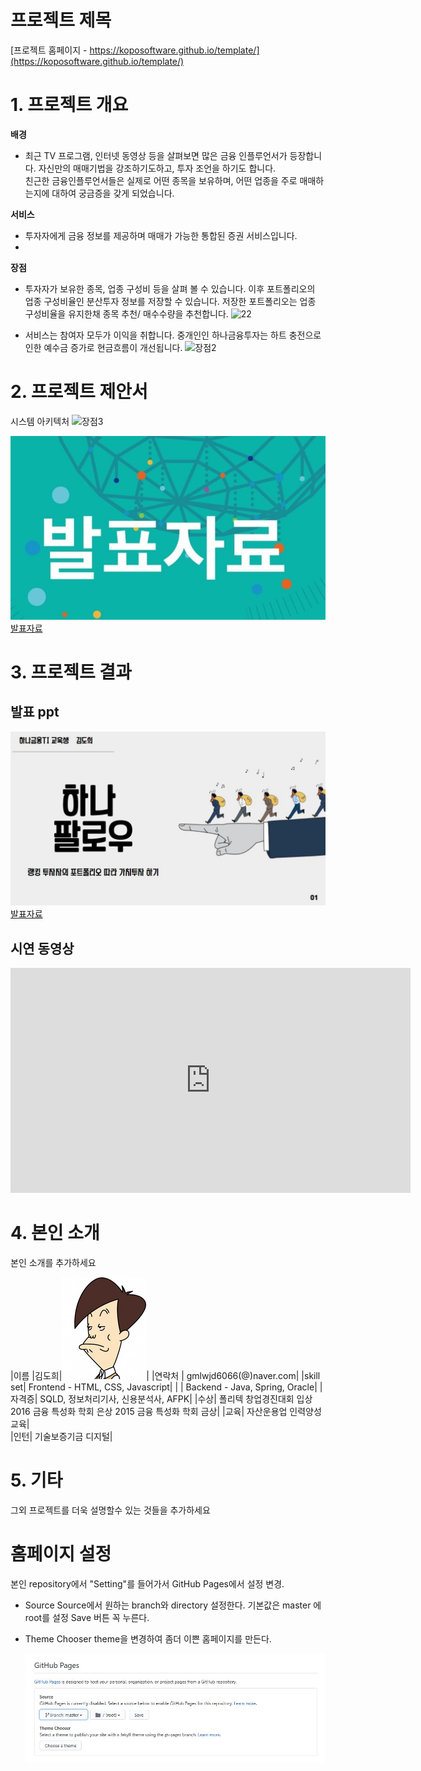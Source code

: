 # 프로젝트 제목

[프로젝트 홈페이지 - https://koposoftware.github.io/template/](https://koposoftware.github.io/template/)

# 1. 프로젝트 개요

<strong>배경</strong>
- 최근 TV 프로그램,  인터넷 동영상 등을 살펴보면 많은 금융 인플루언서가 등장합니다. 자신만의 매매기법을 강조하기도하고, 투자 조언을 하기도 합니다.<br>
 친근한 금융인플루언서들은 실제로 어떤 종목을 보유하며, 어떤 업종을 주로 매매하는지에 대하여 궁금증을 갖게 되었습니다.<br>

<strong>서비스</strong>
- 투자자에게 금융 정보를 제공하며 매매가 가능한 통합된 증권 서비스입니다.<br>
- 
<strong>장점</strong>
- 투자자가 보유한 종목, 업종 구성비 등을 살펴 볼 수 있습니다. 이후 포트폴리오의 업종 구성비율인 분산투자 정보를 저장할 수 있습니다. 저장한 포트폴리오는 업종 구성비율을 유지한채 종목 추천/ 매수수량을 추천합니다.
![22](https://user-images.githubusercontent.com/73869190/135834842-b5fa39c3-cfbb-429d-93c2-f26315d05226.PNG)



  
- 서비스는 참여자 모두가 이익을 취합니다. 중개인인 하나금융투자는 하트 충전으로 인한 예수금 증가로 현금흐름이 개선됩니다.
   ![장점2](https://user-images.githubusercontent.com/73869190/135830662-b6449539-7925-49c0-87c1-7339fa324065.JPG)

  

# 2. 프로젝트 제안서


   시스템 아키텍처
   ![장점3](https://user-images.githubusercontent.com/73869190/135831214-3def1d88-f963-4048-b96b-0278e7dda82c.JPG)

   
   <img src="ppt.jpg"/>[발표자료](/project.pptx)<br>
   

# 3. 프로젝트 결과


## 발표 ppt 
   <img src="ppt.JPG"/>[발표자료](/project.pptx)<br>

## 시연 동영상 
<iframe width="640" height="360" src="https://www.youtube.com/embed/fY5uGsL_LnI" title="YouTube video player" frameborder="0" allow="accelerometer; autoplay; clipboard-write; encrypted-media; gyroscope; picture-in-picture" allowfullscreen></iframe>
  

# 4. 본인 소개

본인 소개를 추가하세요

|이름 |김도희|![gdKO](/gdko.jpg)|
|연락처 | gmlwjd6066(@)naver.com|
|skill set| Frontend - HTML, CSS, Javascript|
| | Backend - Java, Spring, Oracle|
|자격증|  SQLD, 정보처리기사, 신용분석사, AFPK|
|수상| 폴리텍 창업경진대회 입상
        2016 금융 특성화 학회 은상
        2015 금융 특성화 학회 금상|
|교육|  자산운용업 인력양성 교육|        
|인턴|  기술보증기금 디지털|

# 5. 기타
그외 프로젝트를 더욱 설명할수 있는 것들을 추가하세요

# 홈페이지 설정
 본인 repository에서 "Setting"를 들어가서 GitHub Pages에서 설정 변경.
* Source
 Source에서 원하는 branch와 directory 설정한다. 
 기본값은 master 에 root를 설정 
 Save 버튼 꼭 누른다.
 
 * Theme Chooser
 theme을 변경하여 좀더 이쁜 홈페이지를 만든다.
   
   <img src="homepage.JPG"/><br>
   
 
